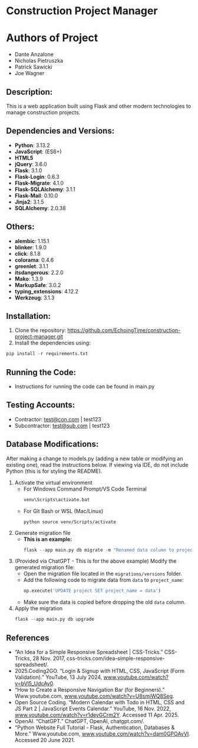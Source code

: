 # Construction Project Manager

# Authors of Project

- Dante Anzalone
- Nicholas Pietruszka
- Patrick Sawicki
- Joe Wagner

## Description:

This is a web application built using Flask and other modern technologies to manage construction projects.

## Dependencies and Versions:

- **Python**: 3.13.2
- **JavaScript**: (ES6+)
- **HTML5**
- **jQuery**: 3.6.0
- **Flask**: 3.1.0
- **Flask-Login**: 0.6.3
- **Flask-Migrate**: 4.1.0
- **Flask-SQLAlchemy**: 3.1.1
- **Flask-Mail**: 0.10.0
- **Jinja2**: 3.1.5
- **SQLAlchemy**: 2.0.38

## Others:

- **alembic**: 1.15.1
- **blinker**: 1.9.0
- **click**: 8.1.8
- **colorama**: 0.4.6
- **greenlet**: 3.1.1
- **itsdangerous**: 2.2.0
- **Mako**: 1.3.9
- **MarkupSafe**: 3.0.2
- **typing_extensions**: 4.12.2
- **Werkzeug**: 3.1.3

## Installation:

1. Clone the repository: https://github.com/EchoingTime/construction-project-manager.git
2. Install the dependencies using:

```python
pip install -r requirements.txt
```

## Running the Code:

- Instructions for running the code can be found in main.py

## Testing Accounts:

- Contractor: test@con.com | test123
- Subcontractor: test@sub.com | test123

## Database Modifications:

After making a change to models.py (adding a new table or modifying an existing one), read the instructions below. If viewing via IDE, do not include Python (this is for styling the README).

1. Activate the virtual environment
   - For Windows Command Prompt/VS Code Terminal
     ```python
     venv\Scripts\activate.bat
     ```
   - For Git Bash or WSL (Mac/Linux)
     ```
     python source venv/Scripts/activate
     ```
2. Generate migration file
   - **This is an example:**
     ```python
     flask --app main.py db migrate -m "Renamed data column to project_name"
     ```
3. (Provided via ChatGPT - This is for the above example) Modify the generated migration file:
   - Open the migration file located in the `migrations/versions` folder.
   - Add the following code to migrate data from `data` to `project_name`:
     ```python
     op.execute('UPDATE project SET project_name = data')
     ```
   - Make sure the data is copied before dropping the old `data` column.
4. Apply the migration
   ```python
   flask --app main.py db upgrade
   ```

## References

- “An Idea for a Simple Responsive Spreadsheet | CSS-Tricks.” CSS-Tricks, 28 Nov. 2017, css-tricks.com/idea-simple-responsive-spreadsheet/.
- 2025.Coding2GO. “Login & Signup with HTML, CSS, JavaScript (Form Validation).” YouTube, 13 July 2024, www.youtube.com/watch?v=bVl5_UdcAy0.
- “How to Create a Responsive Navigation Bar (for Beginners).” Www.youtube.com, www.youtube.com/watch?v=U8smiWQ8Seg.
- Open Source Coding. “Modern Calendar with Todo in HTML, CSS and JS Part 2 | JavaScript Events Calendar.” YouTube, 16 Nov. 2022, www.youtube.com/watch?v=r1devGCrm2Y. Accessed 11 Apr. 2025.
- OpenAI. “ChatGPT.” ChatGPT, OpenAI, chatgpt.com/.
- “Python Website Full Tutorial - Flask, Authentication, Databases & More.” Www.youtube.com, www.youtube.com/watch?v=dam0GPOAvVI. Accessed 20 June 2021.
